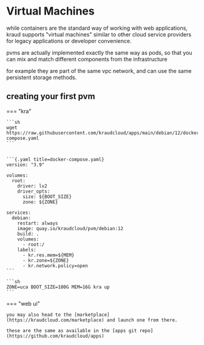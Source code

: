 # Virtual Machines

while containers are the standard way of working with web applications,
kraud supports "virtual machines" similar to other cloud service providers
for legacy applications or developer convenience.

pvms are actually implemented exactly the same way as pods,
so that you can mix and match different components from the infrastructure

for example they are part of the same vpc network, and can use the same persistent storage methods.

## creating your first pvm

=== "kra"

    ```sh
    wget https://raw.githubusercontent.com/kraudcloud/apps/main/debian/12/docker-compose.yaml
    ```


    ```{.yaml title=docker-compose.yaml}
    version: "3.9"

    volumes:
      root:
        driver: lv2
        driver_opts:
          size: ${BOOT_SIZE}
          zone: ${ZONE}

    services:
      debian:
        restart: always
        image: quay.io/kraudcloud/pvm/debian:12
        build: .
        volumes:
          - root:/
        labels:
          - kr.res.mem=${MEM}
          - kr.zone=${ZONE}
          - kr.network.policy=open
    ```

    ```sh
    ZONE=uca BOOT_SIZE=100G MEM=16G kra up
    ```



=== "web ui"

    you may also head to the [marketplace](https://kraudcloud.com/marketplace) and launch one from there.

    these are the same as available in the [apps git repo](https://github.com/kraudcloud/apps)
